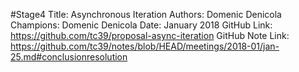 #Stage4
Title: Asynchronous Iteration
Authors: Domenic Denicola
Champions: Domenic Denicola
Date: January 2018
GitHub Link: https://github.com/tc39/proposal-async-iteration
GitHub Note Link: https://github.com/tc39/notes/blob/HEAD/meetings/2018-01/jan-25.md#conclusionresolution

